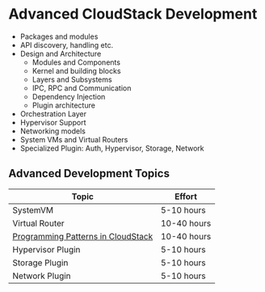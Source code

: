 # Advanced CloudStack Development

- Packages and modules
- API discovery, handling etc.
- Design and Architecture
  - Modules and Components
  - Kernel and building blocks
  - Layers and Subsystems
  - IPC, RPC and Communication
  - Dependency Injection
  - Plugin architecture
- Orchestration Layer
- Hypervisor Support
- Networking models
- System VMs and Virtual Routers
- Specialized Plugin: Auth, Hypervisor, Storage, Network


## Advanced Development Topics

| Topic | Effort |
| ----- | ------ |
| SystemVM | 5-10 hours |
| Virtual Router | 10-40 hours |
| [Programming Patterns in CloudStack](hack/patterns.md) | 10-40 hours |
| Hypervisor Plugin | 5-10 hours |
| Storage Plugin | 5-10 hours |
| Network Plugin | 5-10 hours |
